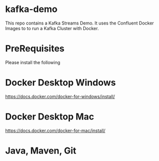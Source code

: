 # kafka-demo
This repo contains a Kafka Streams Demo. It uses the Confluent Docker Images to to run a Kafka Cluster with Docker.

# PreRequisites
Please install the following
# Docker Desktop Windows
https://docs.docker.com/docker-for-windows/install/

# Docker Desktop Mac
https://docs.docker.com/docker-for-mac/install/

# Java, Maven, Git
